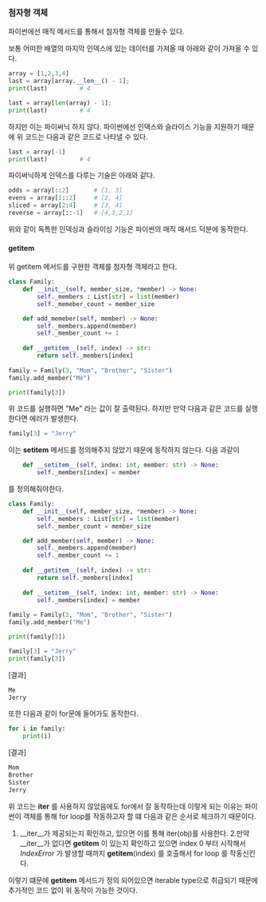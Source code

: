 
### 첨자형 객체
파이썬에선 매직 메서드를 통해서 첨자형 객체를 만들수 있다.

보통 어떠한 배열의 마지막 인덱스에 있는 데이터를 가져올 때 아래와 같이 가져올 수 있다.
```python
array = [1,2,3,4]
last = array[array.__len__() - 1];
print(last)         # 4

last = array[len(array) - 1];
print(last)         # 4
```

하지만 이는 파이써닉 하지 않다. 파이썬에선 인덱스와 슬라이스 기능을 지원하기 때문에 위 코드는 다음과 같은 코드로 나타낼 수 있다.

```python
last = array[-1]
print(last)         # 4
```

파이써닉하게 인덱스를 다루는 기술은 아래와 같다.
```python
odds = array[::2]       # [1, 3]
evens = array[1::2]     # [2, 4]
sliced = array[2:4]     # [3, 4]
reverse = array[::-1]   # [4,3,2,1]
```

위와 같이 독특한 인덱싱과 슬라이싱 기능은 파이썬의 매직 매서드 덕분에 동작한다.

#### __getitem__
위 getitem 메서드를 구현한 객체를 첨자형 객체라고 한다.
```python
class Family:
    def __init__(self, member_size, *member) -> None:
        self._members : List[str] = list(member)
        self._memeber_count = member_size

    def add_memeber(self, member) -> None:
        self._members.append(member)
        self._member_count += 1
               
    def __getitem__(self, index) -> str:
        return self._members[index]
    
family = Family(3, "Mom", "Brother", "Sister")
family.add_member("Me")

print(family[3])
```

위 코드를 실행하면 "Me" 라는 값이 잘 출력된다. 하지만 만약 다음과 같은 코드를 실행한다면 에러가 발생한다.

```python
family[3] = "Jerry"
```

이는 __setitem__ 메서드를 정의해주지 않았기 때문에 동작하지 않는다. 다음 과같이 

```python
    def __setitem__(self, index: int, member: str) -> None:
        self._members[index] = member
```
를 정의해줘야한다.

```python
class Family:
    def __init__(self, member_size, *member) -> None:
        self._members : List[str] = list(member)
        self._member_count = member_size

    def add_member(self, member) -> None:
        self._members.append(member)
        self._member_count += 1
               
    def __getitem__(self, index) -> str:
        return self._members[index]
    
    def __setitem__(self, index: int, member: str) -> None:
        self._members[index] = member
    
family = Family(3, "Mom", "Brother", "Sister")
family.add_member("Me")

print(family[3])

family[3] = "Jerry"
print(family[3])
```
[결과]
```bash
Me
Jerry
```

또한 다음과 같이 for문에 들어가도 동작한다.
```python
for i in family:
    print(i)
```

[결과]
```bash
Mom
Brother
Sister
Jerry
```

위 코드는 __iter__ 를 사용하지 않았음에도 for에서 잘 동작하는데 이렇게 되는 이유는 파이썬이 객체를 통해 for loop를 작동하고자 할 떄 다음과 같은 순서로 체크하기 때문이다.

1. __iter__가 제공되는지 확인하고, 있으면 이를 통해 iter(obj)를 사용한다.
2.만약 __iter__가 없다면 __getitem__ 이 있는지 확인하고 있으면 index 0 부터 시작해서 *IndexError* 가 발생할 때까지 __getitem__(index) 를 호출해서 for loop 를 작동신킨다.

이렇기 떄문에 __getitem__ 메서드가 정의 되어있으면 iterable type으로 취급되기 때문에 추가적인 코드 없이 위 동작이 가능한 것이다. 
